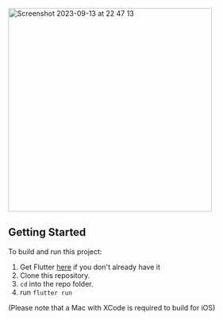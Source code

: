 <img width="410" alt="Screenshot 2023-09-13 at 22 47 13" src="https://github.com/LudmilKirov/card_scanner/assets/45374371/610b0127-89e7-42f7-adf3-475b6cc28c77">


## Getting Started
To build and run this project:

1. Get Flutter [here](https://flutter.dev) if you don't already have it
2. Clone this repository.
3. `cd` into the repo folder.
4. run `flutter run`

(Please note that a Mac with XCode is required to build for iOS)
